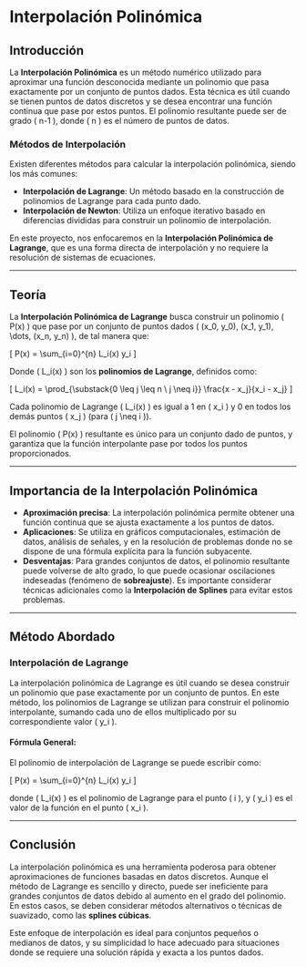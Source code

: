 # **Interpolación Polinómica**

## **Introducción**

La **Interpolación Polinómica** es un método numérico utilizado para aproximar una función desconocida mediante un polinomio que pasa exactamente por un conjunto de puntos dados. Esta técnica es útil cuando se tienen puntos de datos discretos y se desea encontrar una función continua que pase por estos puntos. El polinomio resultante puede ser de grado \( n-1 \), donde \( n \) es el número de puntos de datos.

### **Métodos de Interpolación**

Existen diferentes métodos para calcular la interpolación polinómica, siendo los más comunes:

- **Interpolación de Lagrange**: Un método basado en la construcción de polinomios de Lagrange para cada punto dado.
- **Interpolación de Newton**: Utiliza un enfoque iterativo basado en diferencias divididas para construir un polinomio de interpolación.

En este proyecto, nos enfocaremos en la **Interpolación Polinómica de Lagrange**, que es una forma directa de interpolación y no requiere la resolución de sistemas de ecuaciones.

---

## **Teoría**

La **Interpolación Polinómica de Lagrange** busca construir un polinomio \( P(x) \) que pase por un conjunto de puntos dados \( (x_0, y_0), (x_1, y_1), \dots, (x_n, y_n) \), de tal manera que:

\[
P(x) = \sum_{i=0}^{n} L_i(x) y_i
\]

Donde \( L_i(x) \) son los **polinomios de Lagrange**, definidos como:

\[
L_i(x) = \prod_{\substack{0 \leq j \leq n \\ j \neq i}} \frac{x - x_j}{x_i - x_j}
\]

Cada polinomio de Lagrange \( L_i(x) \) es igual a 1 en \( x_i \) y 0 en todos los demás puntos \( x_j \) (para \( j \neq i \)).

El polinomio \( P(x) \) resultante es único para un conjunto dado de puntos, y garantiza que la función interpolante pase por todos los puntos proporcionados.

---

## **Importancia de la Interpolación Polinómica**

- **Aproximación precisa**: La interpolación polinómica permite obtener una función continua que se ajusta exactamente a los puntos de datos.
- **Aplicaciones**: Se utiliza en gráficos computacionales, estimación de datos, análisis de señales, y en la resolución de problemas donde no se dispone de una fórmula explícita para la función subyacente.
- **Desventajas**: Para grandes conjuntos de datos, el polinomio resultante puede volverse de alto grado, lo que puede ocasionar oscilaciones indeseadas (fenómeno de **sobreajuste**). Es importante considerar técnicas adicionales como la **Interpolación de Splines** para evitar estos problemas.

---

## **Método Abordado**

### **Interpolación de Lagrange**
La interpolación polinómica de Lagrange es útil cuando se desea construir un polinomio que pase exactamente por un conjunto de puntos. En este método, los polinomios de Lagrange se utilizan para construir el polinomio interpolante, sumando cada uno de ellos multiplicado por su correspondiente valor \( y_i \).

#### **Fórmula General:**

El polinomio de interpolación de Lagrange se puede escribir como:

\[
P(x) = \sum_{i=0}^{n} L_i(x) y_i
\]

donde \( L_i(x) \) es el polinomio de Lagrange para el punto \( i \), y \( y_i \) es el valor de la función en el punto \( x_i \).

---

## **Conclusión**

La interpolación polinómica es una herramienta poderosa para obtener aproximaciones de funciones basadas en datos discretos. Aunque el método de Lagrange es sencillo y directo, puede ser ineficiente para grandes conjuntos de datos debido al aumento en el grado del polinomio. En estos casos, se deben considerar métodos alternativos o técnicas de suavizado, como las **splines cúbicas**.

Este enfoque de interpolación es ideal para conjuntos pequeños o medianos de datos, y su simplicidad lo hace adecuado para situaciones donde se requiere una solución rápida y exacta a los puntos dados.
